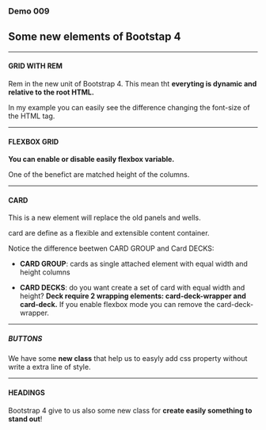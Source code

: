 ### Demo 009

## Some new elements of Bootstap 4
---

#### GRID WITH REM

Rem in the new unit of Bootstrap 4.
This mean tht **everyting is dynamic and relative to the root HTML.**

In my example you can easily see the difference changing the font-size of the HTML tag.
___
#### FLEXBOX GRID

**You can enable or disable easily flexbox variable.**

One of the benefict are matched height of the columns.

---
#### CARD

This is a new element will replace the old panels and wells.

card are define as a flexible and extensible content container.

Notice the difference beetwen CARD GROUP and Card DECKS:

- **CARD GROUP**: cards as single attached element with equal width and height columns

- **CARD DECKS**: do you want create a set of card with equal width and height?
**Deck require 2 wrapping elements: card-deck-wrapper and card-deck.**
If you enable flexbox mode you can remove the card-deck-wrapper.

---

##### BUTTONS

We have some **new class** that help us to easyly add css property without write a extra line of style.

---

#### HEADINGS

Bootstrap 4 give to us also some new class for **create easily something to stand out**!



